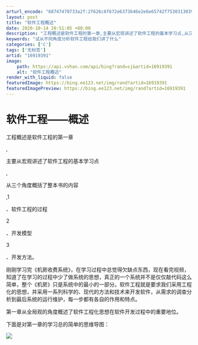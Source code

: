 ```yaml
---
arturl_encode: "68747470733a2f:2f626c6f672e6373646e2e6e65742f75303130393238343730:2f61727469636c652f64657461696c732f3136393139333931"
layout: post
title: "软件工程概述"
date: 2020-10-14 20:51:05 +08:00
description: "工程概述是软件工程的第一章,主要从宏观讲述了软件工程的基本学习点,从三个角度概括了整"
keywords: "试从不同角度分析软件工程给我们讲了什么"
categories: ['C']
tags: ['无标签']
artid: "16919391"
image:
    path: https://api.vvhan.com/api/bing?rand=sj&artid=16919391
    alt: "软件工程概述"
render_with_liquid: false
featuredImage: https://bing.ee123.net/img/rand?artid=16919391
featuredImagePreview: https://bing.ee123.net/img/rand?artid=16919391
---
```


# 软件工程——概述

工程概述是软件工程的第一章

,

主要从宏观讲述了软件工程的基本学习点

,

从三个角度概括了整本书的内容

,1

、软件工程的过程

2

、开发模型

3

、开发方法。

刚刚学习完《机房收费系统》，在学习过程中总觉得欠缺点东西，现在看完视频，知道了在学习的过程中少了做系统的思想，真正的一个系统并不是仅仅敲代码这么简单，整个《机房》只是系统中的最小的一部分。软件工程就是要求我们采用工程化的思想，并采用一系列科学的、现代的方法和技术来开发软件，从需求的调查分析到最后系统的运行维护，每一步都有各自的作用和特点。



第一章从全局观的角度概述了软件工程化思想在软件开发过程中的重要地位。

下面是对第一章的学习总的简单的思维导图：

![](https://img-blog.csdn.net/20131124141802359?watermark/2/text/aHR0cDovL2Jsb2cuY3Nkbi5uZXQveGg5MjE=/font/5a6L5L2T/fontsize/400/fill/I0JBQkFCMA==/dissolve/70/gravity/Center)